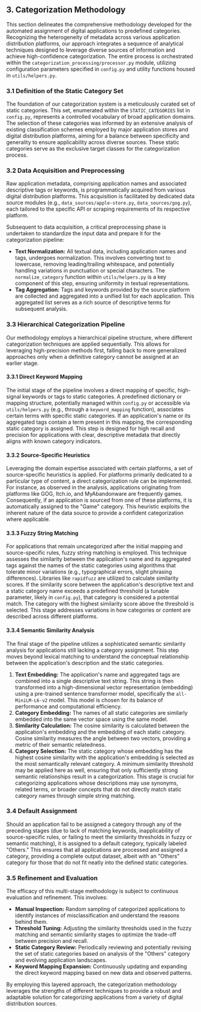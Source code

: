 ## 3. Categorization Methodology

This section delineates the comprehensive methodology developed for the automated assignment of digital applications to predefined categories. Recognizing the heterogeneity of metadata across various application distribution platforms, our approach integrates a sequence of analytical techniques designed to leverage diverse sources of information and achieve high-confidence categorization. The entire process is orchestrated within the `categorization_processing/processor.py` module, utilizing configuration parameters specified in `config.py` and utility functions housed in `utils/helpers.py`.

### 3.1 Definition of the Static Category Set

The foundation of our categorization system is a meticulously curated set of static categories. This set, enumerated within the `STATIC_CATEGORIES` list in `config.py`, represents a controlled vocabulary of broad application domains. The selection of these categories was informed by an extensive analysis of existing classification schemes employed by major application stores and digital distribution platforms, aiming for a balance between specificity and generality to ensure applicability across diverse sources. These static categories serve as the exclusive target classes for the categorization process.

### 3.2 Data Acquisition and Preprocessing

Raw application metadata, comprising application names and associated descriptive tags or keywords, is programmatically acquired from various digital distribution platforms. This acquisition is facilitated by dedicated data source modules (e.g., `data_sources/apple-store.py`, `data_sources/gog.py`), each tailored to the specific API or scraping requirements of its respective platform.

Subsequent to data acquisition, a critical preprocessing phase is undertaken to standardize the input data and prepare it for the categorization pipeline:

*   **Text Normalization:** All textual data, including application names and tags, undergoes normalization. This involves converting text to lowercase, removing leading/trailing whitespace, and potentially handling variations in punctuation or special characters. The `normalize_category` function within `utils/helpers.py` is a key component of this step, ensuring uniformity in textual representations.
*   **Tag Aggregation:** Tags and keywords provided by the source platform are collected and aggregated into a unified list for each application. This aggregated list serves as a rich source of descriptive terms for subsequent analysis.

### 3.3 Hierarchical Categorization Pipeline

Our methodology employs a hierarchical pipeline structure, where different categorization techniques are applied sequentially. This allows for leveraging high-precision methods first, falling back to more generalized approaches only when a definitive category cannot be assigned at an earlier stage.

#### 3.3.1 Direct Keyword Mapping

The initial stage of the pipeline involves a direct mapping of specific, high-signal keywords or tags to static categories. A predefined dictionary or mapping structure, potentially managed within `config.py` or accessible via `utils/helpers.py` (e.g., through a `keyword_mapping` function), associates certain terms with specific static categories. If an application's name or its aggregated tags contain a term present in this mapping, the corresponding static category is assigned. This step is designed for high recall and precision for applications with clear, descriptive metadata that directly aligns with known category indicators.

#### 3.3.2 Source-Specific Heuristics

Leveraging the domain expertise associated with certain platforms, a set of source-specific heuristics is applied. For platforms primarily dedicated to a particular type of content, a direct categorization rule can be implemented. For instance, as observed in the analysis, applications originating from platforms like GOG, Itch.io, and MyAbandonware are frequently games. Consequently, if an application is sourced from one of these platforms, it is automatically assigned to the "Game" category. This heuristic exploits the inherent nature of the data source to provide a confident categorization where applicable.

#### 3.3.3 Fuzzy String Matching

For applications that remain uncategorized after the initial mapping and source-specific rules, fuzzy string matching is employed. This technique assesses the similarity between the application's name and its aggregated tags against the names of the static categories using algorithms that tolerate minor variations (e.g., typographical errors, slight phrasing differences). Libraries like `rapidfuzz` are utilized to calculate similarity scores. If the similarity score between the application's descriptive text and a static category name exceeds a predefined threshold (a tunable parameter, likely in `config.py`), that category is considered a potential match. The category with the highest similarity score above the threshold is selected. This stage addresses variations in how categories or content are described across different platforms.

#### 3.3.4 Semantic Similarity Analysis

The final stage of the pipeline utilizes a sophisticated semantic similarity analysis for applications still lacking a category assignment. This step moves beyond lexical matching to understand the conceptual relationship between the application's description and the static categories.

1.  **Text Embedding:** The application's name and aggregated tags are combined into a single descriptive text string. This string is then transformed into a high-dimensional vector representation (embedding) using a pre-trained sentence transformer model, specifically the `all-MiniLM-L6-v2` model. This model is chosen for its balance of performance and computational efficiency.
2.  **Category Embedding:** The names of all static categories are similarly embedded into the same vector space using the same model.
3.  **Similarity Calculation:** The cosine similarity is calculated between the application's embedding and the embedding of each static category. Cosine similarity measures the angle between two vectors, providing a metric of their semantic relatedness.
4.  **Category Selection:** The static category whose embedding has the highest cosine similarity with the application's embedding is selected as the most semantically relevant category. A minimum similarity threshold may be applied here as well, ensuring that only sufficiently strong semantic relationships result in a categorization. This stage is crucial for categorizing applications whose descriptions may use synonyms, related terms, or broader concepts that do not directly match static category names through simple string matching.

### 3.4 Default Assignment

Should an application fail to be assigned a category through any of the preceding stages (due to lack of matching keywords, inapplicability of source-specific rules, or failing to meet the similarity thresholds in fuzzy or semantic matching), it is assigned to a default category, typically labeled "Others." This ensures that all applications are processed and assigned a category, providing a complete output dataset, albeit with an "Others" category for those that do not fit neatly into the defined static categories.

### 3.5 Refinement and Evaluation

The efficacy of this multi-stage methodology is subject to continuous evaluation and refinement. This involves:

*   **Manual Inspection:** Random sampling of categorized applications to identify instances of misclassification and understand the reasons behind them.
*   **Threshold Tuning:** Adjusting the similarity thresholds used in the fuzzy matching and semantic similarity stages to optimize the trade-off between precision and recall.
*   **Static Category Review:** Periodically reviewing and potentially revising the set of static categories based on analysis of the "Others" category and evolving application landscapes.
*   **Keyword Mapping Expansion:** Continuously updating and expanding the direct keyword mapping based on new data and observed patterns.

By employing this layered approach, the categorization methodology leverages the strengths of different techniques to provide a robust and adaptable solution for categorizing applications from a variety of digital distribution sources.

